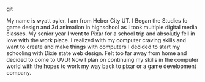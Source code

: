 git


My name is wyatt oyler, I am from Heber City UT. I Began the Studies fo game design and 3d animation in highschool as I took multiple digital media classes.
My senior year I went to Pixar for a school trip and absolutly fell in love with the work place. I realized with my computer craving skills and want to create and make things with computers
I decided to start my schooling with Dixie state web design. Felt too far away from home and decided to come to UVU! Now I plan on continuing my skills in the computer world with the hopes to work my way back to pixar or a game development company.